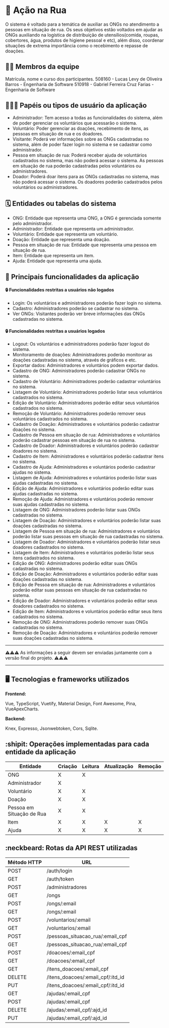 # :checkered_flag: Ação na Rua

O sistema é voltado para a temática de auxiliar as ONGs no atendimento a pessoas em situação de rua. Os seus objetivos estão voltados em ajudar as ONGs auxiliando na logística de distribuição de utensílios(comida, roupas, cobertores, água, produtos de higiene pessoal e etc), além disso, coordenar situações de extrema importância como o recebimento e repasse de doações.

## :technologist: Membros da equipe

Matrícula, nome e curso dos participantes.
508160 - Lucas Levy de Oliveira Barros - Engenharia de Software
510918 - Gabriel Ferreira Cruz Farias - Engenharia de Software

## :people_holding_hands: Papéis ou tipos de usuário da aplicação

- Administrador: Tem acesso a todas as funcionalidades do sistema, além de poder gerenciar os voluntários que acessarão o sistema.
- Voluntário: Poder gerenciar as doações, recebimento de itens, as pessoas em situação de rua e os doadores.
- Visitante: Poderá ver informações sobre as ONGs cadastradas no sistema, além de poder fazer login no sistema e se cadastrar como administrador.
- Pessoa em situação de rua: Poderá receber ajuda de voluntários cadastrados no sistema, mas não poderá acessar o sistema. As pessoas em situação de rua poderão cadastradas pelos voluntários ou administradores.
- Doador: Poderá doar itens para as ONGs cadastradas no sistema, mas não poderá acessar o sistema. Os doadores poderão cadastrados pelos voluntários ou administradores.

## :spiral_calendar: Entidades ou tabelas do sistema

- ONG: Entidade que representa uma ONG, a ONG é gerenciada somente pelo administrador.
- Administrador: Entidade que representa um administrador.
- Voluntário: Entidade que representa um voluntário.
- Doação: Entidade que representa uma doação.
- Pessoa em situação de rua: Entidade que representa uma pessoa em situação de rua.
- Item: Entidade que representa um item.
- Ajuda: Entidade que representa uma ajuda.

## :triangular_flag_on_post:	 Principais funcionalidades da aplicação

#### :lock: Funcionalidades restritas a usuários não logados
- Login: Os voluntários e administradores poderão fazer login no sistema.
- Cadastro: Administradores poderão se cadastrar no sistema.
- Ver ONGs: Visitantes poderão ver breve informações das ONGs cadastradas no sistema.

#### :lock: Funcionalidades restritas a usuários logados
- Logout: Os voluntários e administradores poderão fazer logout do sistema.
- Monitoramento de doações: Administradores poderão monitorar as doações cadastradas no sistema, através de gráficos e etc.
- Exportar dados: Administradores e voluntários podem exportar dados.
- Cadastro de ONG: Administradores poderão cadastrar ONGs no sistema.
- Cadastro de Voluntário: Administradores poderão cadastrar voluntários no sistema.
- Listagem de Voluntário: Administradores poderão listar seus voluntários cadastrados no sistema.
- Edição de Voluntário: Administradores poderão editar seus voluntários cadastrados no sistema.
- Remoção de Voluntário: Administradores poderão remover seus voluntários cadastrados no sistema.
- Cadastro de Doação: Administradores e voluntários poderão cadastrar doações no sistema.
- Cadastro de Pessoa em situação de rua: Administradores e voluntários poderão cadastrar pessoas em situação de rua no sistema.
- Cadastro de Doador: Administradores e voluntários poderão cadastrar doadores no sistema.
- Cadastro de Item: Administradores e voluntários poderão cadastrar itens no sistema.
- Cadastro de Ajuda: Administradores e voluntários poderão cadastrar ajudas no sistema.
- Listagem de Ajuda: Administradores e voluntários poderão listar suas ajudas cadastradas no sistema.
- Edição de Ajuda: Administradores e voluntários poderão editar suas ajudas cadastradas no sistema.
- Remoção de Ajuda: Administradores e voluntários poderão remover suas ajudas cadastradas no sistema.
- Listagem de ONG: Administradores poderão listar suas ONGs cadastradas no sistema.
- Listagem de Doação: Administradores e voluntários poderão listar suas doações cadastradas no sistema.
- Listagem de Pessoa em situação de rua: Administradores e voluntários poderão listar suas pessoas em situação de rua cadastradas no sistema.
- Listagem de Doador: Administradores e voluntários poderão listar seus doadores cadastrados no sistema.
- Listagem de Item: Administradores e voluntários poderão listar seus itens cadastrados no sistema.
- Edição de ONG: Administradores poderão editar suas ONGs cadastradas no sistema.
- Edição de Doação: Administradores e voluntários poderão editar suas doações cadastradas no sistema.
- Edição de Pessoa em situação de rua: Administradores e voluntários poderão editar suas pessoas em situação de rua cadastradas no sistema.
- Edição de Doador: Administradores e voluntários poderão editar seus doadores cadastrados no sistema.
- Edição de Item: Administradores e voluntários poderão editar seus itens cadastrados no sistema.
- Remoção de ONG: Administradores poderão remover suas ONGs cadastradas no sistema.
- Remoção de Doação: Administradores e voluntários poderão remover suas doações cadastradas no sistema.

----

:warning::warning::warning: As informações a seguir devem ser enviadas juntamente com a versão final do projeto. :warning::warning::warning:


----

## :desktop_computer: Tecnologias e frameworks utilizados

**Frontend:**

Vue, TypeScript, Vuetify, Material Design, Font Awesome, Pina, VueApexCharts.

**Backend:**

Knex, Expresso, Jsonwebtoken, Cors, Sqlite.


## :shipit: Operações implementadas para cada entidade da aplicação


| Entidade| Criação | Leitura | Atualização | Remoção |
| --- | --- | --- | --- | --- |
| ONG | X |  X  |  |  |
| Administrador | X |    |   |  |
| Voluntário | X |  X  |  |  |
| Doação | X |  X  |  |  |
| Pessoa em Situação de Rua | X | X |   |  |
| Item | X |  X  | X | X |
| Ajuda | X |  X  |  X | X |

## :neckbeard: Rotas da API REST utilizadas

| Método HTTP | URL |
| --- | --- |
| POST | /auth/login|
| GET | /auth/token |
| POST | /administradores |
| GET | /ongs |
| POST | /ongs/:email |
| GET | /ongs/:email |
| POST | /voluntarios/:email |
| GET | /voluntarios/:email |
| POST | /pessoas_situacao_rua/:email_cpf |
| GET | /pessoas_situacao_rua/:email_cpf |
| POST | /doacoes/:email_cpf |
| GET | /doacoes/:email_cpf |
| GET | /itens_doacoes/:email_cpf |
| DELETE | /itens_doacoes/:email_cpf/:itd_id |
| PUT | /itens_doacoes/:email_cpf/:itd_id |
| GET | /ajudas/:email_cpf |
| POST | /ajudas/:email_cpf |
| DELETE | /ajudas/:email_cpf/:ajd_id |
| PUT | /ajudas/:email_cpf/:ajd_id |
